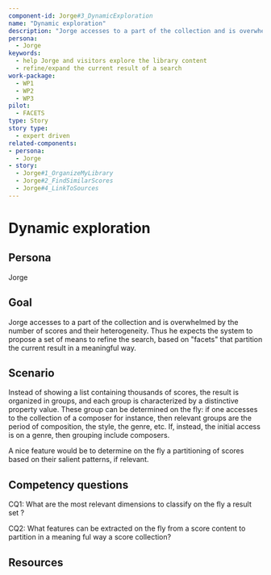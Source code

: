 ```yaml
---
component-id: Jorge#3_DynamicExploration
name: "Dynamic exploration"
description: "Jorge accesses to a part of the collection and is overwhelmed by the number of scores and their heterogeneity."
persona: 
  - Jorge
keywords: 
  - help Jorge and visitors explore the library content
  - refine/expand the current result of a search
work-package:
  - WP1
  - WP2
  - WP3
pilot:
  - FACETS
type: Story
story type:
  - expert driven
related-components:
- persona:
  - Jorge
- story:
  - Jorge#1_OrganizeMyLibrary
  - Jorge#2_FindSimilarScores
  - Jorge#4_LinkToSources
---
```

# Dynamic exploration

## Persona
Jorge

## Goal
Jorge accesses to a part of the collection and is overwhelmed by the number of scores and their heterogeneity. Thus he expects the system to propose a set of means to refine the search, based on "facets" that partition the current result in a meaningful way.

## Scenario  

Instead of showing a list containing thousands of scores, the result is organized in groups, and each group is characterized by a distinctive property value. These group can be determined on the fly: if one accesses to the collection of a composer for instance, then relevant groups are the period of composition, the style, the genre, etc. If, instead, the initial access is on a genre, then grouping include composers. 

A nice feature would be to determine on the fly a partitioning of scores based on their salient patterns, if relevant.

## Competency questions 

CQ1: What are the most relevant dimensions to classify on the fly a result set ?

CQ2: What features can be extracted on the fly from a score content to partition in a meaning ful way a score collection?

## Resources
 
